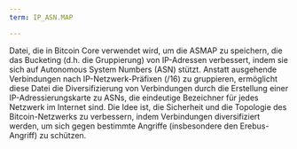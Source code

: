 ```yaml
---
term: IP_ASN.MAP

---
```

Datei, die in Bitcoin Core verwendet wird, um die ASMAP zu speichern, die das Bucketing (d.h. die Gruppierung) von IP-Adressen verbessert, indem sie sich auf Autonomous System Numbers (ASN) stützt. Anstatt ausgehende Verbindungen nach IP-Netzwerk-Präfixen (/16) zu gruppieren, ermöglicht diese Datei die Diversifizierung von Verbindungen durch die Erstellung einer IP-Adressierungskarte zu ASNs, die eindeutige Bezeichner für jedes Netzwerk im Internet sind. Die Idee ist, die Sicherheit und die Topologie des Bitcoin-Netzwerks zu verbessern, indem Verbindungen diversifiziert werden, um sich gegen bestimmte Angriffe (insbesondere den Erebus-Angriff) zu schützen.